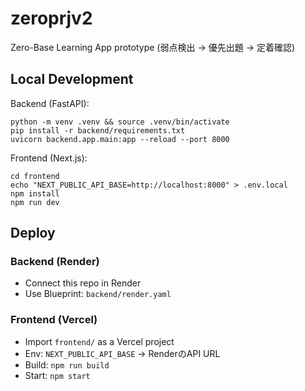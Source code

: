 # zeroprjv2

Zero-Base Learning App prototype (弱点検出 → 優先出題 → 定着確認)

## Local Development

Backend (FastAPI):

```
python -m venv .venv && source .venv/bin/activate
pip install -r backend/requirements.txt
uvicorn backend.app.main:app --reload --port 8000
```

Frontend (Next.js):

```
cd frontend
echo "NEXT_PUBLIC_API_BASE=http://localhost:8000" > .env.local
npm install
npm run dev
```

## Deploy

### Backend (Render)
- Connect this repo in Render
- Use Blueprint: `backend/render.yaml`

### Frontend (Vercel)
- Import `frontend/` as a Vercel project
- Env: `NEXT_PUBLIC_API_BASE` → RenderのAPI URL
- Build: `npm run build`
- Start: `npm start`
